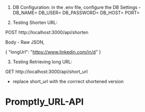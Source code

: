 1. DB Configuration:
in the .env file, configure the DB Settings -
DB_NAME=
DB_USER=
DB_PASSWORD=
DB_HOST=
PORT=


2. Testing Shorten URL:

POST
http://localhost:3000/api/shorten

Body - Raw JSON,

{
    "longUrl": "https://www.linkedin.com/in/d"
}

3. Testing Retrieving long URL:

GET
http://localhost:3000/api/short_url 
- replace short_url with the corrrect shortened version

# Promptly_URL-API
